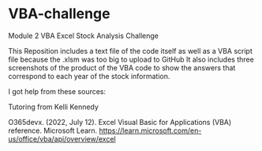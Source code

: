 # VBA-challenge
Module 2 VBA Excel Stock Analysis Challenge

This Reposition includes a text file of the code itself as well as a VBA script file because the .xlsm was too big to upload to GitHub
It also includes three screenshots of the product of the VBA code to show the answers that correspond to each year of the stock information.

I got help from these sources:

Tutoring from Kelli Kennedy

O365devx. (2022, July 12). Excel Visual Basic for Applications (VBA) reference. Microsoft Learn. https://learn.microsoft.com/en-us/office/vba/api/overview/excel


